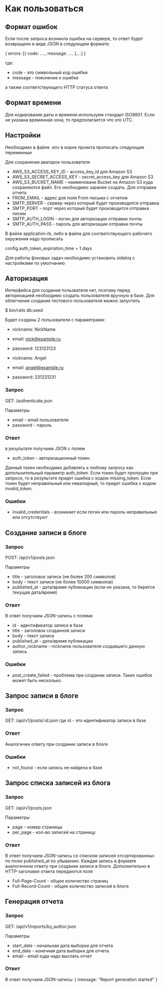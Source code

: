 # Как пользоваться

## Формат ошибок

Если после запроса возникла ошибка на сервере, то ответ будет возвращенн в виде JSON
в cледующем формате:

{ errors: [{ code: ...., message: .... },...] }

где:
* code - это символьный код ошибки
* message - пояснение к ошибке

а также соответствующего HTTP статуса ответа

## Формат времени

Для кодирование даты и времени используем стандарт ISO8601. Если не указана
временная зона, то предполагается что это UTC.

## Настройки

Необходимо в файле .env в корне проекта прописать следующие переменные

Для сохранения аватарок пользователя
* AWS_S3_ACCESS_KEY_ID - access_key_id для Amazon S3
* AWS_S3_SECRET_ACCESS_KEY - secret_access_key для Amazon S3
* AWS_S3_BUCKET_NAME - наименовани Bucket на Amazon S3 куда сохраняются файл. Его необходимо заранее создать.
Для отправки отчета
* FROM_EMAIL - адрес для поля From письма с отчетом
* SMTP_SERVER - сервер через который будет производится отправка
* SMTP_PORT - порт через который будет производится отправка писем
* SMTP_AUTH_LOGIN - логин для авторизации отправки почты
* SMTP_AUTH_PASS - пароль для авторизации отправки почты

В файле application.rb, либо в файле для соответствующего рабочего окружения надо прописать

config.auth_token_expiration_time = 1.days

Для работы фоновых задач необходимо установить sidekiq с настройками по умолчанию

## Авторизация

Интерфейса для создания пользвателя нет, поэтому перед авторизацией необходимо создать пользователя вручную в базе.
Для облегчения создания тестового пользователя можно запустить

  $ bin/rails db:seed

Будет созданы 2 пользователя с параметрами:
* nickname: NickName
* email: nick@example.ru
* password: 123123123

* nickname: Angel
* email: angel@example.ru
* password: 231231231

### Запрос

GET: /authenticate.json

Параметры
* email - email пользователя
* password - пароль

### Ответ

в результате получаем JSON c полем
* auth_token - авторизационный токен.

Данный токен необходимо добавлять к любому запросу как допольнительный параметр auth_token.
Если токен будет пропущен при запросе, то в результате придет ошибка с кодом missing_token.
Если токен будет неправильный или невалидный, то придет ошибка с кодом invalid_token.

### Ошибки

* invalid_credentials - возникает если логин или пароль неправильные или отсутствуют

## Создание записи в блоге

### Запрос

POST: /api/v1/posts.json

Параметры
* title - заголовок записи (не более 200 символов)
* body - текст записи (не более 10000 символов)
* published_at - дата/время публикации (если не указана, то берется текущая дата/время)

### Ответ

В ответ получаем JSON-запись с полями
* id - идентификатор записи в базе
* title - заголовок созданной записи
* body - текст записи
* published_at - дата/время публикации
* author_nickname - nickname пользователя создавшего данную запись

### Ошибки

* post_create_failed - проблема при создании записи. Таких ошибок может быть несколько.


## Запрос записи в блоге

### Запрос

GET: /api/v1/posts/:id.json
где id - это идентификатор записи в базе

### Ответ

Аналогичен ответу при создании записи в блоге

### Ошибки

* not_found - если запись не найдена в базе


## Запрос списка записей из блога

### Запрос

GET: /api/v1/posts.json

Параметры
* page - номер страницы
* per_page - кол-во записей на страницу

### Ответ

В ответ получаем JSON-запись со списком записей отсортированных по полю published_at по убыванию.
Каждая запись в формате аналогичном ответу при создании записи в блоге.
Дополнительно в HTTP-заголовке ответа передаются поля
* Full-Page-Count - общее количество страниц
* Full-Record-Count - общее количество записей в блоге


## Генерация отчета

### Запрос

GET: /api/v1/reports/by_author.json

Параметры
* start_date - начальная дата выборки для отчета
* end_date - конечная дата выборки для отчета
* email - email куда надо выслать отчет

### Ответ

В ответ получаем JSON-запись:
{ message: "Report generation started" }

